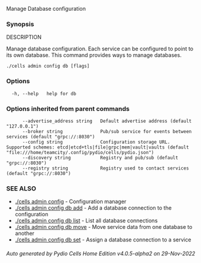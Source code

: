 Manage Database configuration

### Synopsis


DESCRIPTION

  Manage database configuration.
  Each service can be configured to point to its own database. This command provides ways to manage databases.


```
./cells admin config db [flags]
```

### Options

```
  -h, --help   help for db
```

### Options inherited from parent commands

```
      --advertise_address string   Default advertise address (default "127.0.0.1")
      --broker string              Pub/sub service for events between services (default "grpc://:8030")
      --config string              Configuration storage URL. Supported schemes: etcd|etcd+tls|file|grpc|mem|vault|vaults (default "file:///home/teamcity/.config/pydio/cells/pydio.json")
      --discovery string           Registry and pub/sub (default "grpc://:8030")
      --registry string            Registry used to contact services (default "grpc://:8030")
```

### SEE ALSO

* [./cells admin config](./cells-admin-config)	 - Configuration manager
* [./cells admin config db add](./cells-admin-config-db-add)	 - Add a database connection to the configuration
* [./cells admin config db list](./cells-admin-config-db-list)	 - List all database connections
* [./cells admin config db move](./cells-admin-config-db-move)	 - Move service data from one database to another
* [./cells admin config db set](./cells-admin-config-db-set)	 - Assign a database connection to a service

###### Auto generated by Pydio Cells Home Edition v4.0.5-alpha2 on 29-Nov-2022
